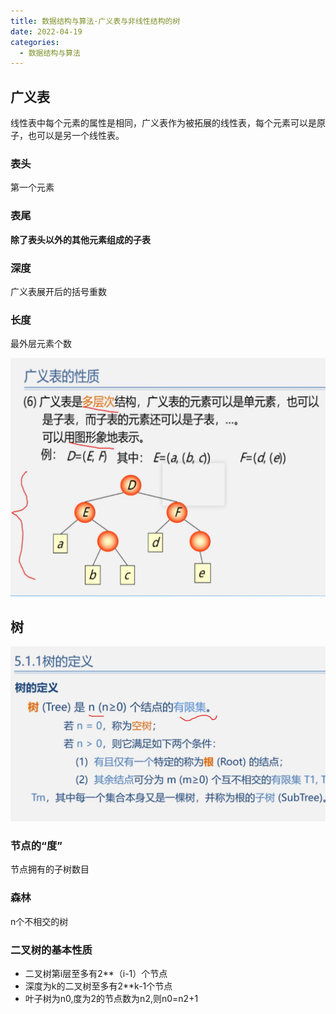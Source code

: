 ```yaml
---
title: 数据结构与算法·广义表与非线性结构的树
date: 2022-04-19
categories:
  - 数据结构与算法
---
```


## 广义表

线性表中每个元素的属性是相同，广义表作为被拓展的线性表，每个元素可以是原子，也可以是另一个线性表。

### 表头

第一个元素

### 表尾

**除了表头以外的其他元素组成的子表**

### 深度

广义表展开后的括号重数

### 长度

最外层元素个数

![](images/4cc55a.png)

## 树

![](images/4e7f14.png)

### 节点的“度”

节点拥有的子树数目

### 森林

n个不相交的树

### 二叉树的基本性质

- 二叉树第i层至多有2\*\*（i-1）个节点
- 深度为k的二叉树至多有2\*\*k-1个节点
- 叶子树为n0,度为2的节点数为n2,则n0=n2+1
